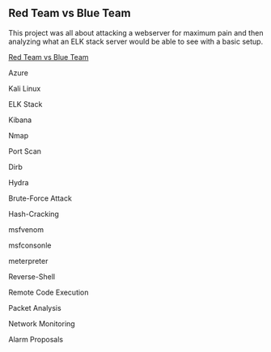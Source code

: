 ## Red Team vs Blue Team

This project was all about attacking a webserver for maximum pain and then analyzing what an ELK stack server would be able to see with a basic setup. 


[Red Team vs Blue Team](https://github.com/BQcybersec/Projects/blob/main/Project%202%20%20RedTeam_vs_BlueTeam/RedTeam_vs_BlueTeam.md)

Azure

Kali Linux

ELK Stack

Kibana

Nmap

Port Scan

Dirb

Hydra

Brute-Force Attack

Hash-Cracking

msfvenom

msfconsonle

meterpreter

Reverse-Shell

Remote Code Execution

Packet Analysis

Network Monitoring

Alarm Proposals 





